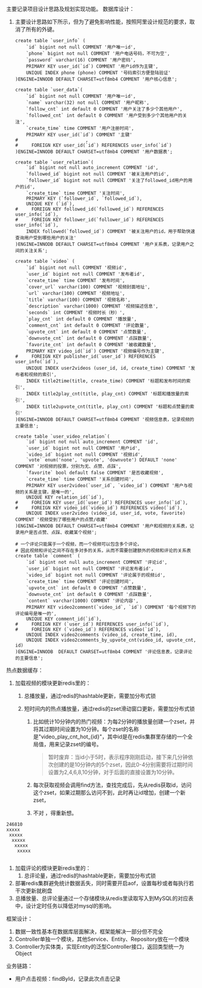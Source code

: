 主要记录项目设计思路及规划实现功能。
数据库设计：
1. 主要设计思路如下所示，但为了避免影响性能，按照阿里设计规范的要求，取消了所有的外键。

   ```mysql
   create table `user_info` (
       `id` bigint not null COMMENT '用户唯一id',
       `phone` bigint not null COMMENT '用户电话号码，不可为空',
       `password` varchar(16) COMMENT '用户密码',
       PRIMARY KEY user_id(`id`) COMMENT '用户id作为主键',
       UNIQUE INDEX phone (phone) COMMENT '号码索引方便登陆验证'
   )ENGINE=INNODB DEFAULT CHARSET=utf8mb4 COMMENT '用户核心信息';
   
   create table `user_data`(
       `id` bigint not null COMMENT '用户唯一id',
       `name` varchar(32) not null COMMENT '用户昵称',
       `follow_cnt` int default 0 COMMENT '用户关注了多少个其他用户',
       `followed_cnt` int default 0 COMMENT '用户受到多少个其他用户的关注',
       `create_time` time COMMENT '用户注册时间',
       PRIMARY KEY user_id(`id`) COMMENT '主键'
   #                         ,
   #     FOREIGN KEY user_id(`id`) REFERENCES user_info(`id`)
   )ENGINE=INNODB DEFAULT CHARSET=utf8mb4 COMMENT '用户数据表';
   
   create table `user_relation`(
       `id` bigint not null auto_increment COMMENT 'id',
       `followed_id` bigint not null COMMENT '被关注用户的id',
       `follower_id` bigint not null COMMENT '关注了followed_id用户的用户的id',
       `create_time` time COMMENT '关注时间',
       PRIMARY KEY (`follower_id`, `followed_id`),
       UNIQUE KEY (`id`),
   #     FOREIGN KEY followed_id(`followed_id`) REFERENCES user_info(`id`),
   #     FOREIGN KEY follower_id(`follower_id`) REFERENCES user_info(`id`),
       INDEX followed(`followed_id`) COMMENT '被关注用户的id，用于帮助快速查询用户受到哪些用户的关注'
   )ENGINE=INNODB DEFAULT CHARSET=utf8mb4 COMMENT '用户关系表，记录用户之间的关注关系';
   
   create table `video` (
       `id` bigint not null COMMENT '视频id',
       `user_id` bigint not null COMMENT '发布者id',
       `create_time` time COMMENT '发布时间',
       `cover_url` varchar(100) COMMENT '视频封面地址',
       `url` varchar(100) COMMENT '视频地址',
       `title` varchar(100) COMMENT '视频名称',
       `description` varchar(1000) COMMENT '视频描述信息',
       `seconds` int COMMENT '视频时长（秒）',
       `play_cnt` int default 0 COMMENT '播放量',
       `comment_cnt` int default 0 COMMENT '评论数量',
       `upvote_cnt` int default 0 COMMENT '点赞数量',
       `downvote_cnt` int default 0 COMMENT '点踩数量',
       `favorite_cnt` int default 0 COMMENT '被收藏数量',
       PRIMARY KEY video_id(`id`) COMMENT '视频编号作为主键',
   #     FOREIGN KEY publisher_id(`user_id`) REFERENCES user_info(`id`),
       UNIQUE INDEX user2videos (user_id, id, create_time) COMMENT '发布者和视频的索引',
       INDEX title2time(title, create_time) COMMENT '标题和发布时间的索引',
       INDEX title2play_cnt(title, play_cnt) COMMENT '标题和播放量的索引',
       INDEX title2upvote_cnt(title, play_cnt) COMMENT '标题和点赞量的索引'
   )ENGINE=INNODB DEFAULT CHARSET=utf8mb4 COMMENT '视频信息表，记录视频的主要信息';
   
   create table `user_video_relation`(
       `id` bigint not null auto_increment COMMENT 'id',
       `user_id` bigint not null COMMENT '用户id',
       `video_id` bigint not null COMMENT '视频id',
       `vote` enum('none', 'upvote', 'downvote') DEFAULT 'none' COMMENT '对视频的投票，分别为无、点赞、点踩',
       `favorite` bool default false COMMENT '是否收藏视频',
       `create_time` time COMMENT '关系创建时间',
       PRIMARY KEY user2video(`user_id`, `video_id`) COMMENT '用户与视频的关系是主键，是唯一的',
       UNIQUE KEY relation_id(`id`),
   #     FOREIGN KEY user_id(`user_id`) REFERENCES user_info(`id`),
   #     FOREIGN KEY video_id(`video_id`) REFERENCES video(`id`),
       UNIQUE INDEX user2video (video_id, user_id, vote, favorite) COMMENT '视频受到了哪些用户的点赞/收藏'
   )ENGINE=INNODB DEFAULT CHARSET=utf8mb4 COMMENT '用户和视频的关系表，记录用户是否点赞、点踩、收藏某个视频';
   
   # 一个评论只能属于一个视频，而一个视频可以包含多个评论，
   # 因此视频和评论之间不存在多对多的关系，从而不需要创建额外的视频和评论的关系表
   create table `comment` (
       `id` bigint not null auto_increment COMMENT '评论id',
       `user_id` bigint not null COMMENT '评论发布者id',
       `video_id` bigint not null COMMENT '评论属于的视频id',
       `create_time` time COMMENT '评论创建时间',
       `upvote_cnt` int default 0 COMMENT '点赞数量',
       `downvote_cnt` int default 0 COMMENT '点踩数量',
       `content` varchar(1000) COMMENT '评论内容',
       PRIMARY KEY video2comment(`video_id`, `id`) COMMENT '每个视频下的评论编号是唯一的',
       UNIQUE KEY comment_id(`id`),
   #     FOREIGN KEY (`user_id`) REFERENCES user_info(`id`),
   #     FOREIGN KEY (`video_id`) REFERENCES video(`id`),
       UNIQUE INDEX video2comments (video_id, create_time, id),
       UNIQUE INDEX video2comments_by_upvote_cnt(video_id, upvote_cnt, id)
   )ENGINE=INNODB  DEFAULT CHARSET=utf8mb4 COMMENT '评论信息表，记录评论的主要信息';
   
   ```

热点数据缓存：

1. 加载视频的模块更新redis里的：
   1. 总播放量，通过redis的hashtable更新，需要加分布式锁
   
   2. 短时间内的热点播放量，通过redis的zset滑动窗口更新，需要加分布式锁
   
      1. 比如统计10分钟内的热门视频：为每2分钟的播放量创建一个zset，并将其过期时间设置为10分钟。每个zset的名称是"video_play_cnt_hot_{id}"，其中id是在redis集群里存储的一个全局值，用来记录zset的编号。
   
         > 暂时废弃：当id小于5时，表示程序刚刚启动，接下来几分钟依次创建的是10分钟内的5个zset，因此0-4分别需要将过期时间设置为2,4,6,8,10分钟，对于后面的直接设置为10分钟。
   
      2. 每次获取视频会调用find方法，查找完成后，先从redis获取id，访问这个zset，如果过期那么访问不到，此时再让id增加，创建一个新zset，
   
      3. 不对 ，得重新想。

```
246810
xxxxx
 xxxxx
  xxxxx
   xxxxx
    xxxxx
 
```





1. 加载评论的模块更新redis里的：
   1. 总评论量，通过redis的hashtable更新，需要加分布式锁
2. 部署redis集群避免统计数据丢失，同时需要开启aof，设置每秒或者每执行若干次更新就刷盘
3. 总播放量、总评论量通过一个存储模块从redis里读取写入到MySQL的对应表中，设计定时任务以降低对mysql的影响。



框架设计：

1. 数据一致性基本在数据库层面解决，框架能解决一部分但不完全
1. Controller单独一个模块，其他Service、Entity、Repository放在一个模块
2. Controller为实体类，实现Entity的泛型Controller接口，返回类型统一为Object



业务链路：

- 用户点击视频：findById，记录此次点击记录

